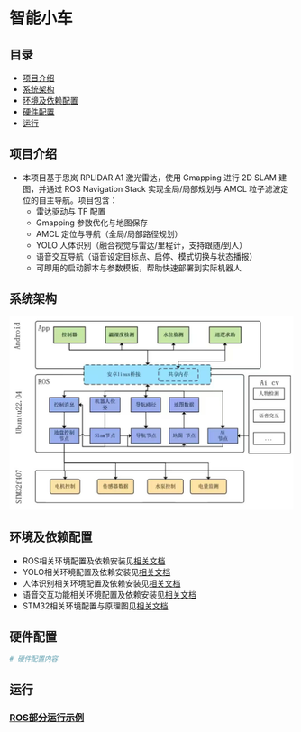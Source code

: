 # 智能小车

## 目录
* [项目介绍](#项目介绍)
* [系统架构](#系统架构)
* [环境及依赖配置](#环境及依赖配置)
* [硬件配置](#硬件配置)
* [运行](#运行)

## 项目介绍
- 本项目基于思岚 RPLIDAR A1 激光雷达，使用 Gmapping 进行 2D SLAM 建图，并通过 ROS Navigation Stack 实现全局/局部规划与 AMCL 粒子滤波定位的自主导航。项目包含：
    - 雷达驱动与 TF 配置
    - Gmapping 参数优化与地图保存
    - AMCL 定位与导航（全局/局部路径规划）
    - YOLO 人体识别（融合视觉与雷达/里程计，支持跟随/到人）
    - 语音交互导航（语音设定目标点、启停、模式切换与状态播报）
    - 可即用的启动脚本与参数模板，帮助快速部署到实际机器人


## 系统架构
![image-20250821155459333](https://raw.githubusercontent.com/i37532/PicGo_PictureHome/main/Windows/image-20250821155459333.png)

## 环境及依赖配置
- ROS相关环境配置及依赖安装见[相关文档](https://github.com/ztChina/aidlux_work/blob/main/ros_navigation/README.md)
- YOLO相关环境配置及依赖安装见[相关文档](https://github.com/ztChina/aidlux_work/blob/main/AI_part/readme.md)
- 人体识别相关环境配置及依赖安装见[相关文档](https://github.com/ztChina/aidlux_work/blob/main/vision_part/README.md)
- 语音交互功能相关环境配置及依赖安装见[相关文档](https://github.com/ztChina/aidlux_work/tree/main/Dialog-models-and-plugins)
- STM32相关环境配置与原理图见[相关文档](https://github.com/ztChina/aidlux_work/blob/main/%E5%B5%8C%E5%85%A5%E5%BC%8F%E9%83%A8%E5%88%86/readme.md)

## 硬件配置
```python
# 硬件配置内容
```

## 运行
### [ROS部分运行示例](https://github.com/ztChina/aidlux_work/blob/main/ros_navigation/README.md#%E5%90%AF%E5%8A%A8%E7%A4%BA%E4%BE%8B)



